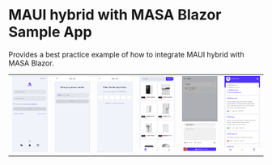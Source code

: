 # MAUI hybrid with MASA Blazor Sample App

Provides a best practice example of how to integrate MAUI hybrid with MASA Blazor.

<table>
  <tr>
    <td><img src="./imgs/login.png"/></td>
    <td><img src="./imgs/signup.png"/></td>
    <td><img src="./imgs/signup2.png"/></td>
    <td><img src="./imgs/shop.png"/></td>
    <td><img src="./imgs/todo.png"/></td>
    <td><img src="./imgs/user.png"/></td>
  </tr>
</table>